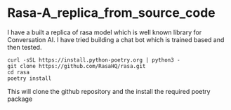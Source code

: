 # Rasa-A_replica_from_source_code
I have a built a replica of rasa model which is well known library for Conversation AI. I have tried building a chat bot which is trained based and then tested.
```
curl -sSL https://install.python-poetry.org | python3 -
git clone https://github.com/RasaHQ/rasa.git
cd rasa
poetry install
```
This will clone the github repository and the install the required poetry package
